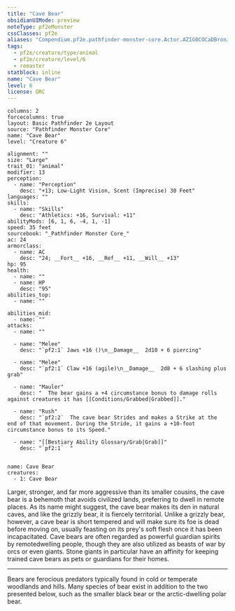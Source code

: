 ```yaml
---
title: "Cave Bear"
obsidianUIMode: preview
noteType: pf2eMonster
cssClasses: pf2e
aliases: "Compendium.pf2e.pathfinder-monster-core.Actor.AZIG0COCaDBronJa" 
tags:
  - pf2e/creature/type/animal
  - pf2e/creature/level/6
  - remaster
statblock: inline
name: "Cave Bear"
level: 6
license: ORC
---
```


```statblock
columns: 2
forcecolumns: true
layout: Basic Pathfinder 2e Layout
source: "Pathfinder Monster Core"
name: "Cave Bear"
level: "Creature 6"

alignment: ""
size: "Large"
trait_01: "animal"
modifier: 13
perception:
  - name: "Perception"
    desc: "+13; Low-Light Vision, Scent (Imprecise) 30 Feet"
languages: ""
skills:
  - name: "Skills"
    desc: "Athletics: +16, Survival: +11"
abilityMods: [6, 1, 6, -4, 1, -1]
speed: 35 feet
sourcebook: "_Pathfinder Monster Core_"
ac: 24
armorclass:
  - name: AC
    desc: "24; __Fort__ +16, __Ref__ +11, __Will__ +13"
hp: 95
health:
  - name: ""
  - name: HP
    desc: "95"
abilities_top:
  - name: ""

abilities_mid:
  - name: ""
attacks:
  - name: ""

  - name: "Melee"
    desc: "`pf2:1` Jaws +16 ()\n__Damage__  2d10 + 6 piercing"

  - name: "Melee"
    desc: "`pf2:1` Claw +16 (agile)\n__Damage__  2d8 + 6 slashing plus grab"

  - name: "Mauler"
    desc: "  The bear gains a +4 circumstance bonus to damage rolls against creatures it has [[Conditions/Grabbed|Grabbed]]."

  - name: "Rush"
    desc: "`pf2:2`  The cave bear Strides and makes a Strike at the end of that movement. During the Stride, it gains a +10-foot circumstance bonus to its Speed."

  - name: "[[Bestiary Ability Glossary/Grab|Grab]]"
    desc: "`pf2:1`  "
 
```

```encounter-table
name: Cave Bear
creatures:
  - 1: Cave Bear
```



Larger, stronger, and far more aggressive than its smaller cousins, the cave bear is a behemoth that avoids civilized lands, preferring to dwell in remote places. As its name might suggest, the cave bear makes its den in natural caves, and like the grizzly bear, it is fiercely territorial. Unlike a grizzly bear, however, a cave bear is short tempered and will make sure its foe is dead before moving on, usually feasting on its prey's soft flesh once it has been incapacitated. Cave bears are often regarded as powerful guardian spirits by remotedwelling people, though they are also utilized as beasts of war by orcs or even giants. Stone giants in particular have an affinity for keeping trained cave bears as pets or guardians for their homes.

* * *

Bears are ferocious predators typically found in cold or temperate woodlands and hills. Many species of bear exist in addition to the two presented below, such as the smaller black bear or the arctic-dwelling polar bear.
